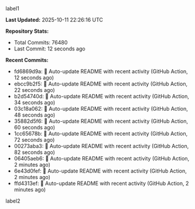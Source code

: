 
label1 
<!-- ACTIVITY_START -->
**Last Updated:** 2025-10-11 22:26:16 UTC

**Repository Stats:**
- Total Commits: 76480
- Last Commit: 12 seconds ago

**Recent Commits:**
- fd6869d9a: 🤖 Auto-update README with recent activity (GitHub Action, 12 seconds ago)
- ebcc9b2f5: 🤖 Auto-update README with recent activity (GitHub Action, 22 seconds ago)
- b2d54740d: 🤖 Auto-update README with recent activity (GitHub Action, 34 seconds ago)
- 03c18a062: 🤖 Auto-update README with recent activity (GitHub Action, 48 seconds ago)
- 35882d5f6: 🤖 Auto-update README with recent activity (GitHub Action, 60 seconds ago)
- 1cc65678b: 🤖 Auto-update README with recent activity (GitHub Action, 72 seconds ago)
- 00273aba3: 🤖 Auto-update README with recent activity (GitHub Action, 82 seconds ago)
- 06405aeb6: 🤖 Auto-update README with recent activity (GitHub Action, 2 minutes ago)
- 6e43d0fef: 🤖 Auto-update README with recent activity (GitHub Action, 2 minutes ago)
- ffd4313ef: 🤖 Auto-update README with recent activity (GitHub Action, 2 minutes ago)
<!-- ACTIVITY_END -->

label2
